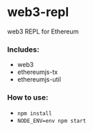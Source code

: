 # web3-repl
web3 REPL for Ethereum

### Includes:
  - web3
  - ethereumjs-tx
  - ethereumjs-util

### How to use:
  - `npm install`
  - `NODE_ENV=env npm start`